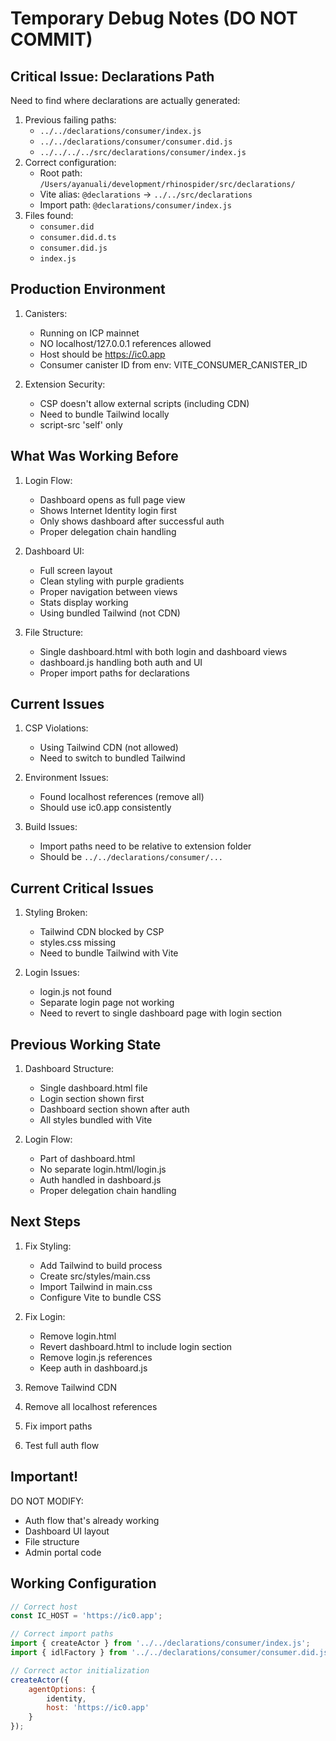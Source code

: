 # Temporary Debug Notes (DO NOT COMMIT)

## Critical Issue: Declarations Path
Need to find where declarations are actually generated:
1. Previous failing paths:
   - `../../declarations/consumer/index.js`
   - `../../declarations/consumer/consumer.did.js`
   - `../../../../src/declarations/consumer/index.js`
2. Correct configuration:
   - Root path: `/Users/ayanuali/development/rhinospider/src/declarations/`
   - Vite alias: `@declarations` -> `../../src/declarations`
   - Import path: `@declarations/consumer/index.js`
3. Files found:
   - `consumer.did`
   - `consumer.did.d.ts`
   - `consumer.did.js`
   - `index.js`

## Production Environment
1. Canisters:
   - Running on ICP mainnet
   - NO localhost/127.0.0.1 references allowed
   - Host should be https://ic0.app
   - Consumer canister ID from env: VITE_CONSUMER_CANISTER_ID

2. Extension Security:
   - CSP doesn't allow external scripts (including CDN)
   - Need to bundle Tailwind locally
   - script-src 'self' only

## What Was Working Before
1. Login Flow:
   - Dashboard opens as full page view
   - Shows Internet Identity login first
   - Only shows dashboard after successful auth
   - Proper delegation chain handling

2. Dashboard UI:
   - Full screen layout
   - Clean styling with purple gradients
   - Proper navigation between views
   - Stats display working
   - Using bundled Tailwind (not CDN)

3. File Structure:
   - Single dashboard.html with both login and dashboard views
   - dashboard.js handling both auth and UI
   - Proper import paths for declarations

## Current Issues
1. CSP Violations:
   - Using Tailwind CDN (not allowed)
   - Need to switch to bundled Tailwind

2. Environment Issues:
   - Found localhost references (remove all)
   - Should use ic0.app consistently

3. Build Issues:
   - Import paths need to be relative to extension folder
   - Should be `../../declarations/consumer/...`

## Current Critical Issues
1. Styling Broken:
   - Tailwind CDN blocked by CSP
   - styles.css missing
   - Need to bundle Tailwind with Vite

2. Login Issues:
   - login.js not found
   - Separate login page not working
   - Need to revert to single dashboard page with login section

## Previous Working State
1. Dashboard Structure:
   - Single dashboard.html file
   - Login section shown first
   - Dashboard section shown after auth
   - All styles bundled with Vite

2. Login Flow:
   - Part of dashboard.html
   - No separate login.html/login.js
   - Auth handled in dashboard.js
   - Proper delegation chain handling

## Next Steps
1. Fix Styling:
   - Add Tailwind to build process
   - Create src/styles/main.css
   - Import Tailwind in main.css
   - Configure Vite to bundle CSS

2. Fix Login:
   - Remove login.html
   - Revert dashboard.html to include login section
   - Remove login.js references
   - Keep auth in dashboard.js

3. Remove Tailwind CDN
4. Remove all localhost references
5. Fix import paths
6. Test full auth flow

## Important!
DO NOT MODIFY:
- Auth flow that's already working
- Dashboard UI layout
- File structure
- Admin portal code

## Working Configuration
```javascript
// Correct host
const IC_HOST = 'https://ic0.app';

// Correct import paths
import { createActor } from '../../declarations/consumer/index.js';
import { idlFactory } from '../../declarations/consumer/consumer.did.js';

// Correct actor initialization
createActor({
    agentOptions: {
        identity,
        host: 'https://ic0.app'
    }
});
```
